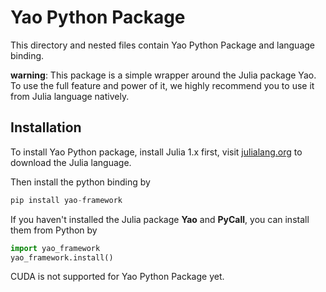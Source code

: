 # Yao Python Package
This directory and nested files contain Yao Python Package and language binding.

**warning**: This package is a simple wrapper around the Julia package Yao. To use the full feature and power of it, we highly recommend you to use it from Julia language natively.

## Installation

To install Yao Python package, install Julia 1.x first,
visit [julialang.org](https://julialang.org/) to download
the Julia language.

Then install the python binding by

```python
pip install yao-framework
```

If you haven't installed the Julia package **Yao** and **PyCall**, you can install them from Python by

```python
import yao_framework
yao_framework.install()
```

CUDA is not supported for Yao Python Package yet.
